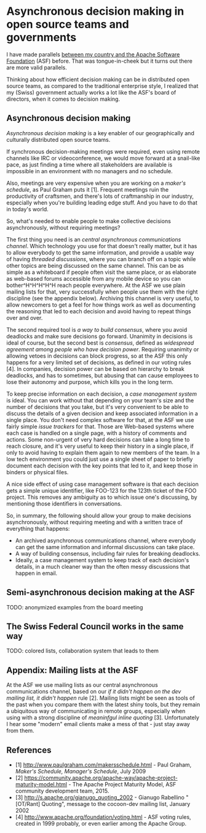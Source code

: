 # Asynchronous decision making in open source teams and governments

I have made parallels [between my country and the Apache Software Foundation](http://grep.codeconsult.ch/2009/03/30/the-asf-is-the-switzerland-of-open-source/) (ASF) before. That was tongue-in-cheek but it turns out there are more valid parallels.

Thinking about how efficient decision making can be in distributed open source teams, as compared to the traditional enterprise style, I realized that my (Swiss) government actually works a lot like the ASF's board of directors, when it comes to decision making.

## Asynchronous decision making
_Asynchronous decision making_ is a key enabler of our geographically and culturally distributed open source teams. 

If synchronous decision-making meetings were required, even using remote channels like IRC or videoconference, we would move forward at a snail-like pace, as just finding a time where all stakeholders are available is impossible in an environment with no managers and no schedule.

Also, meetings are very expensive when you are working on a _maker's schedule_, as Paul Graham puts it [1]. Frequent meetings ruin the productivity of craftsmen, and there's lots of craftmanship in our industry, especially when you're building leading edge stuff. And you have to do that in today's world.

So, what's needed to enable people to make collective decisions asynchronously, without requiring meetings?

The first thing you need is an _central asynchronous communications channel_. Which technology you use for that doesn't really matter, but it has to allow everybody to get the same information, and provide a usable way of having _threaded discussions_, where you can branch off on a topic while other topics are being discussed on the same channel. This can be as simple as a whiteboard if people often visit the same place, or as elaborate as web-based forums accessible from any mobile device so you can bother^H^H^H^H^H reach people everywhere. At the ASF we use plain mailing lists for that, very successfully when people use them with the right discipline (see the appendix below). Archiving this channel is very useful, to allow newcomers to get a feel for how things work as well as documenting the reasoning that led to each decision and avoid having to repeat things over and over.

The second required tool is _a way to build consensus_, where you avoid deadlocks and make sure decisions go forward. Unanimity in decisions is ideal of course, but the second best is _consensus_, defined as _widespread agreement among people who have decision power_. Requiring unanimity or allowing vetoes in decisions can block progress, so at the ASF this only happens for a very limited set of decisions, as defined in our voting rules [4]. In companies, decision power can be based on hierarchy to break deadlocks, and has to sometimes, but abusing that can cause employees to lose their autonomy and purpose, which kills you in the long term.

To keep precise information on each decision, a _case management system_ is ideal. You can work without that depending on your team's size and the number of decisions that you take, but it's very convenient to be able to discuss the details of a given decision and keep associated information in a single place. You don't need complex software for that, at the ASF we use fairly simple _issue trackers_ for that. Those are Web-based systems where each case is handled on a single page, with a history of comments and actions. Some non-urgent of very hard decisions can take a long time to reach closure, and it's very useful to keep their history in a single place, if only to avoid having to explain them again to new members of the team. In a low tech environment you could just use a single sheet of paper to briefly document each decision with the key points that led to it, and keep those in binders or physical files.

A nice side effect of using case management software is that each decision gets a simple unique identifier, like FOO-123 for the 123th ticket of the FOO project. This removes any ambiguity as to which issue one's discussing, by mentioning those identifiers in conversations.

So, in summary, the following should allow your group to make decisions asynchronously, without requiring meeting and with a written trace of everything that happens:
* An archived asynchronous communications channel, where everybody can get the same information and informal discussions can take place.
* A way of building consensus, including fair rules for breaking deadlocks.
* Ideally, a case management system to keep track of each decision's details, in a much cleaner way than the often messy discussions that happen in email.

## Semi-asynchronous decision making at the ASF
TODO: anonymized examples from the board meeting

## The Swiss Federal Council works in the same way
TODO: colored lists, collaboration system that leads to them

## Appendix: Mailing lists at the ASF
At the ASF we use mailing lists as our central asynchronous communications channel, based on our _if it didn't happen on the dev mailing list, it didn't happen_ rule [2]. Mailing lists might be seen as tools of the past when you compare them with the latest shiny tools, but they remain a ubiquitous way of communicating in remote groups, especially when using with a strong discipline of _meaninfgul inline quoting_ [3]. Unfortunately I hear some "modern" email clients make a mess of that - just stay away from them.

## References
* [1] http://www.paulgraham.com/makersschedule.html - Paul Graham, _Maker's Schedule, Manager's Schedule_, July 2009
* [2] https://community.apache.org/apache-way/apache-project-maturity-model.html - The Apache Project Maturity Model, ASF community development team, 2015.
* [3] http://s.apache.org/gianugo_quoting_2002 - Gianugo Rabellino "[OT/Rant] Quoting", message to the cocoon-dev mailing list, January 2002
* [4] http://www.apache.org/foundation/voting.html - ASF voting rules, created in 1999 probably, or even earlier among the Apache Group.